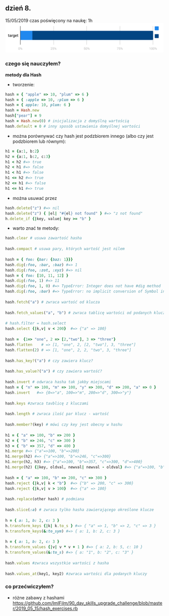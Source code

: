 ## dzień 8.
15/05/2019
czas poświęcony na naukę: 1h
![my target](https://github.com/ImIFilm/90_day_skills_upgrade_challenge/blob/master/2019_05_15/target1.PNG)

### czego się nauczyłem?
**metody dla Hash**
- tworzenie:
```ruby
hash = { "apple" => 10, "plum" => 6 }
hash = { :apple => 10, :plum => 6 }
hash = { apple: 10, plum: 6 }
hash = Hash.new
hash["pear"] = 9
hash = Hash.new(0) # inicjalizacja z domyślną wartością
hash.default = 0 # inny sposób ustawienia domyślnej wartości
```
- można porównywać czy hash jest podzbiorem innego (albo czy jest podzbiorem lub równym):
```ruby
h1 = {a:1, b:2}
h2 = {a:1, b:2, c:3}
h1 < h2 #=> true
h2 < h1 #=> false
h1 < h1 #=> false
h1 <= h2 #=> true
h2 <= h1 #=> false
h1 <= h1 #=> true
```

- można usuwać przez
```ruby
hash.delete("z") #=> nil
hash.delete("z") { |el| "#{el} not found" } #=> "z not found"
h.delete_if {|key, value| key >= "b" }
```

- warto znać te metody:
```ruby
hash.clear # usuwa zawartość hasha

hash.compact # usuwa pary, których wartość jest nilem

hash = { foo: {bar: {baz: 1}}}
hash.dig(:foo, :bar, :baz) #=> 1
hash.dig(:foo, :zot, :xyz) #=> nil
hash = { foo: [10, 11, 12] }
hash.dig(:foo, 1) #=> 11
hash.dig(:foo, 1, 0) #=> TypeError: Integer does not have #dig method
hash.dig(:foo, :bar) #=> TypeError: no implicit conversion of Symbol into Integer

hash.fetch("a") # zwraca wartość od klucza

hash.fetch_values("a", "b") # zwraca tablicę wartości od podanych kluczy, albo zwraca KeyError jak nie ma klucza

# hash.filter = hash.select
hash.select {|k,v| v < 200}  #=> {"a" => 100}

hash =  {1=> "one", 2 => [2,"two"], 3 => "three"}
hash.flatten    # => [1, "one", 2, [2, "two"], 3, "three"]
hash.flatten(2) # => [1, "one", 2, 2, "two", 3, "three"]

hash.has_key?("a") # czy zawiera klucz?

hash.has_value?("a") # czy zawiera wartość?

hash.invert # odwraca hasha tak jakby miejscami
hash = { "n" => 100, "m" => 100, "y" => 300, "d" => 200, "a" => 0 }
hash.invert   #=> {0=>"a", 100=>"m", 200=>"d", 300=>"y"}

hash.keys #zwraca tavblicę z kluczami

hash.length # zwraca ilość par klucz - wartość

hash.member?(key) # mówi czy key jest obecny w hashu

h1 = { "a" => 100, "b" => 200 }
h2 = { "b" => 246, "c" => 300 }
h3 = { "b" => 357, "d" => 400 }
h1.merge #=> {"a"=>100, "b"=>200}
h1.merge(h2) #=> {"a"=>100, "b"=>246, "c"=>300}
h1.merge(h2, h3) #=> {"a"=>100, "b"=>357, "c"=>300, "d"=>400}
h1.merge(h2) {|key, oldval, newval| newval - oldval} #=> {"a"=>100, "b"=>46,  "c"=>300}

hash = { "a" => 100, "b" => 200, "c" => 300 }
hash.reject {|k,v| k < "b"}  #=> {"b" => 200, "c" => 300}
hash.reject {|k,v| v > 100}  #=> {"a" => 100}

hash.replace(other hash) # podmiana

hash.slice(:a) # zwraca tylko hasha zawierającego określone klucze

h = { a: 1, b: 2, c: 3 }
h.transform_keys {|k| k.to_s } #=> { "a" => 1, "b" => 2, "c" => 3 }
h.transform_keys(&:to_sym) #=> { a: 1, b: 2, c: 3 }

h = { a: 1, b: 2, c: 3 }
h.transform_values {|v| v * v + 1 } #=> { a: 2, b: 5, c: 10 }
h.transform_values(&:to_s) #=> { a: "1", b: "2", c: "3" }

hash.values #zwraca wszystkie wartości z hasha

hash.values_at(key1, key2) #zwraca wartości dla podanych kluczy
```

### co przećwiczyłem?
- różne zabawy z hashami https://github.com/ImIFilm/90_day_skills_upgrade_challenge/blob/master/2019_05_15/hash_exercises.rb
